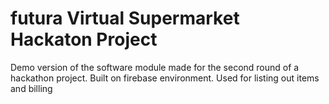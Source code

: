 # futura Virtual Supermarket Hackaton Project
 Demo version of the software module made for the second round of a hackathon project. Built on firebase environment. Used for listing out items and billing
